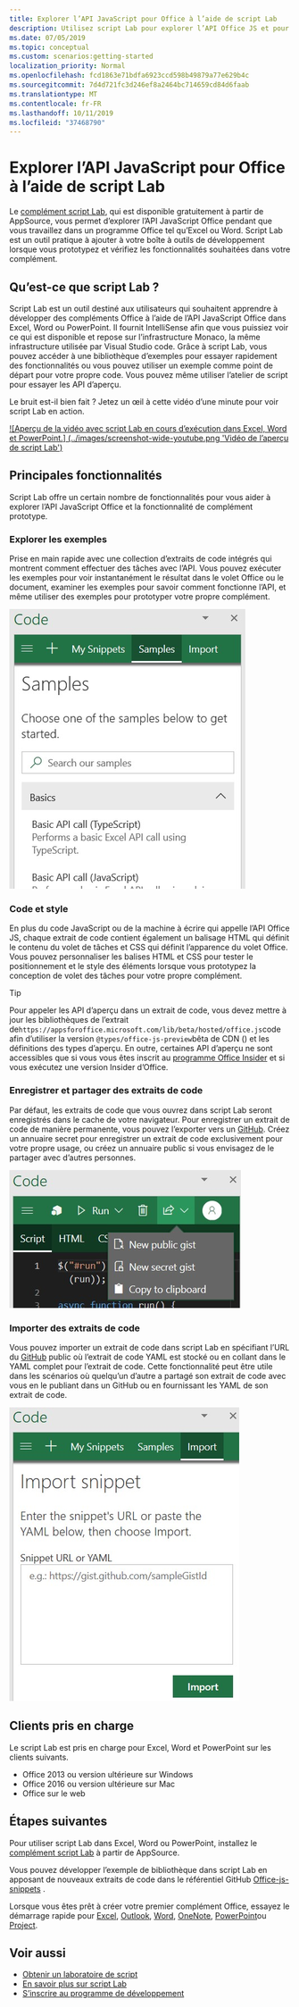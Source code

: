 ```yaml
---
title: Explorer l’API JavaScript pour Office à l’aide de script Lab
description: Utilisez script Lab pour explorer l’API Office JS et pour prototyper les fonctionnalités.
ms.date: 07/05/2019
ms.topic: conceptual
ms.custom: scenarios:getting-started
localization_priority: Normal
ms.openlocfilehash: fcd1863e71bdfa6923ccd598b49879a77e629b4c
ms.sourcegitcommit: 7d4d721fc3d246ef8a2464bc714659cd84d6faab
ms.translationtype: MT
ms.contentlocale: fr-FR
ms.lasthandoff: 10/11/2019
ms.locfileid: "37468790"
---
```

# <a name="explore-office-javascript-api-using-script-lab"></a>Explorer l’API JavaScript pour Office à l’aide de script Lab

Le [complément script Lab](https://appsource.microsoft.com/product/office/WA104380862), qui est disponible gratuitement à partir de AppSource, vous permet d’explorer l’API JavaScript Office pendant que vous travaillez dans un programme Office tel qu’Excel ou Word. Script Lab est un outil pratique à ajouter à votre boîte à outils de développement lorsque vous prototypez et vérifiez les fonctionnalités souhaitées dans votre complément.

## <a name="what-is-script-lab"></a>Qu’est-ce que script Lab ?

Script Lab est un outil destiné aux utilisateurs qui souhaitent apprendre à développer des compléments Office à l’aide de l’API JavaScript Office dans Excel, Word ou PowerPoint. Il fournit IntelliSense afin que vous puissiez voir ce qui est disponible et repose sur l’infrastructure Monaco, la même infrastructure utilisée par Visual Studio code. Grâce à script Lab, vous pouvez accéder à une bibliothèque d’exemples pour essayer rapidement des fonctionnalités ou vous pouvez utiliser un exemple comme point de départ pour votre propre code. Vous pouvez même utiliser l’atelier de script pour essayer les API d’aperçu.

Le bruit est-il bien fait ? Jetez un œil à cette vidéo d’une minute pour voir script Lab en action.

[![Aperçu de la vidéo avec script Lab en cours d’exécution dans Excel, Word et PowerPoint.] (../images/screenshot-wide-youtube.png 'Vidéo de l’aperçu de script Lab')](https://aka.ms/scriptlabvideo)

## <a name="key-features"></a>Principales fonctionnalités

Script Lab offre un certain nombre de fonctionnalités pour vous aider à explorer l’API JavaScript Office et la fonctionnalité de complément prototype.

### <a name="explore-samples"></a>Explorer les exemples

Prise en main rapide avec une collection d’extraits de code intégrés qui montrent comment effectuer des tâches avec l’API. Vous pouvez exécuter les exemples pour voir instantanément le résultat dans le volet Office ou le document, examiner les exemples pour savoir comment fonctionne l’API, et même utiliser des exemples pour prototyper votre propre complément.

![Exemples](../images/script-lab-samples.jpg)

### <a name="code-and-style"></a>Code et style

En plus du code JavaScript ou de la machine à écrire qui appelle l’API Office JS, chaque extrait de code contient également un balisage HTML qui définit le contenu du volet de tâches et CSS qui définit l’apparence du volet Office. Vous pouvez personnaliser les balises HTML et CSS pour tester le positionnement et le style des éléments lorsque vous prototypez la conception de volet des tâches pour votre propre complément.

> [!TIP]
> Pour appeler les API d’aperçu dans un extrait de code, vous devez mettre à jour les bibliothèques de l’extrait de`https://appsforoffice.microsoft.com/lib/beta/hosted/office.js`code afin d’utiliser la version `@types/office-js-preview`bêta de CDN () et les définitions des types d’aperçu. En outre, certaines API d’aperçu ne sont accessibles que si vous vous êtes inscrit au [programme Office Insider](https://products.office.com/office-insider) et si vous exécutez une version Insider d’Office.

### <a name="save-and-share-snippets"></a>Enregistrer et partager des extraits de code

Par défaut, les extraits de code que vous ouvrez dans script Lab seront enregistrés dans le cache de votre navigateur. Pour enregistrer un extrait de code de manière permanente, vous pouvez l’exporter vers un [GitHub](https://gist.github.com). Créez un annuaire secret pour enregistrer un extrait de code exclusivement pour votre propre usage, ou créez un annuaire public si vous envisagez de le partager avec d’autres personnes.

![Options de partage](../images/script-lab-share.jpg)

### <a name="import-snippets"></a>Importer des extraits de code

Vous pouvez importer un extrait de code dans script Lab en spécifiant l’URL du [GitHub](https://gist.github.com) public où l’extrait de code YAML est stocké ou en collant dans le YAML complet pour l’extrait de code. Cette fonctionnalité peut être utile dans les scénarios où quelqu’un d’autre a partagé son extrait de code avec vous en le publiant dans un GitHub ou en fournissant les YAML de son extrait de code.

![Option Importer un extrait](../images/script-lab-import-snippet.jpg)

## <a name="supported-clients"></a>Clients pris en charge

Le script Lab est pris en charge pour Excel, Word et PowerPoint sur les clients suivants.

- Office 2013 ou version ultérieure sur Windows
- Office 2016 ou version ultérieure sur Mac
- Office sur le web

## <a name="next-steps"></a>Étapes suivantes

Pour utiliser script Lab dans Excel, Word ou PowerPoint, installez le [complément script Lab](https://appsource.microsoft.com/product/office/WA104380862) à partir de AppSource. 

Vous pouvez développer l’exemple de bibliothèque dans script Lab en apposant de nouveaux extraits de code dans le référentiel GitHub [Office-js-snippets](https://github.com/OfficeDev/office-js-snippets#office-js-snippets) .

Lorsque vous êtes prêt à créer votre premier complément Office, essayez le démarrage rapide pour [Excel](../quickstarts/excel-quickstart-jquery.md), [Outlook](/outlook/add-ins/quick-start?context=office/dev/add-ins/context), [Word](../quickstarts/word-quickstart.md), [OneNote](../quickstarts/onenote-quickstart.md), [PowerPoint](../quickstarts/powerpoint-quickstart.md)ou [Project](../quickstarts/project-quickstart.md).

## <a name="see-also"></a>Voir aussi

- [Obtenir un laboratoire de script](https://appsource.microsoft.com/product/office/WA104380862)
- [En savoir plus sur script Lab](https://github.com/OfficeDev/script-lab#script-lab-a-microsoft-garage-project)
- [S’inscrire au programme de développement](https://developer.microsoft.com/office/dev-program)
